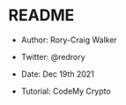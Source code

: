 # README

* Author: Rory-Craig Walker

* Twitter: @redrory

* Date: Dec 19th 2021

* Tutorial: CodeMy Crypto
